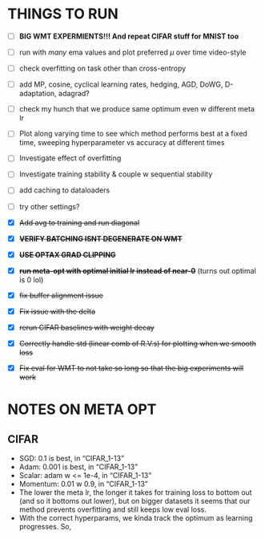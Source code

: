 # THINGS TO RUN
- [ ] **BIG WMT EXPERMIENTS!!! And repeat CIFAR stuff for MNIST too**
- [ ] run with *many* ema values and plot preferred $\mu$ over time video-style
- [ ] check overfitting on task other than cross-entropy
- [ ] add MP, cosine, cyclical learning rates, hedging, AGD, DoWG, D-adaptation, adagrad?
- [ ] check my hunch that we produce same optimum even w different meta lr
- [ ] Plot along varying time to see which method performs best at a fixed time, sweeping hyperparameter vs accuracy at different times
- [ ] Investigate effect of overfitting
- [ ] Investigate training stability & couple w sequential stability
- [ ] add caching to dataloaders
- [ ] try other settings?

- [X] ~~Add avg to training and run diagonal~~
- [X] ~~**VERIFY BATCHING ISNT DEGENERATE ON WMT**~~
- [X] ~~**USE OPTAX GRAD CLIPPING**~~
- [X] ~~**run meta-opt with optimal initial lr instead of near-0**~~ (turns out optimal is 0 lol)
- [X] ~~fix buffer alignment issue~~
- [X] ~~Fix issue with the delta~~
- [X] ~~rerun CIFAR baselines with weight decay~~
- [X] ~~Correctly handle std (linear comb of R.V.s) for plotting when we smooth loss~~
- [X] ~~Fix eval for WMT to not take so long so that the big experiments will work~~

# NOTES ON META OPT
## CIFAR
- SGD: 0.1 is best, in “CIFAR_1-13”
- Adam: 0.001 is best, in “CIFAR_1-13”
- Scalar: adam w <= 1e-4, in “CIFAR_1-13”
- Momentum: 0.01 w 0.9, in “CIFAR_1-13”
- The lower the meta lr, the longer it takes for training loss to bottom out (and so it bottoms out lower), but on bigger datasets it seems that our method prevents overfitting and still keeps low eval loss. 
- With the correct hyperparams, we kinda track the optimum as learning progresses. So, 



